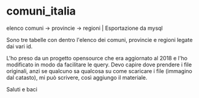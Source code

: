 # comuni_italia
elenco comuni -> provincie -> regioni | Esportazione da mysql

Sono tre tabelle con dentro l'elenco dei comuni, provincie e regioni legate dai vari id.

L'ho preso da un progetto opensource che era aggiornato al 2018 e l'ho modificato in modo da facilitare le query.
Devo capire dove prendere i file originali, anzi se qualcuno sa qualcosa su come scaricare i file (immagino dal catasto), mi può scrivere, così aggiungo il materiale.

Saluti e baci

